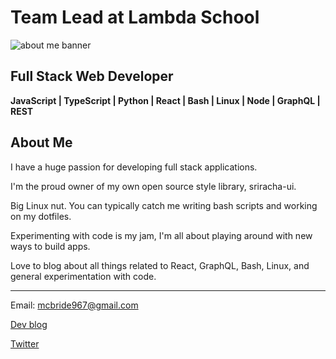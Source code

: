 # Team Lead at Lambda School

<!-- ![lambda school logo](https://i.imgur.com/fLDbfDP.png) -->

![about me banner](https://i.imgur.com/0PP3oVh.png)

## Full Stack Web Developer

<!-- -------------------------------- -->

**JavaScript | TypeScript | Python | React | Bash | Linux | Node | GraphQL | REST**

<!-- -------------------------------- -->

<!-- ### [__Check out my blog!__](https://dev.to/jimmymcbride) -->

## About Me

I have a huge passion for developing full stack applications.

I'm the proud owner of my own open source style library, sriracha-ui.

Big Linux nut. You can typically catch me writing bash scripts and working on my dotfiles.

Experimenting with code is my jam, I'm all about playing around with new ways to build apps.

Love to blog about all things related to React, GraphQL, Bash, Linux, and general experimentation with code.

---

Email: mcbride967@gmail.com

[Dev blog](https://dev.to/jimmymcbride)

[Twitter](https://twitter.com/McBride1105)
